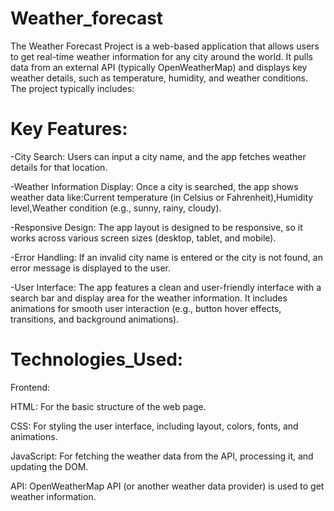 # Weather_forecast
The Weather Forecast Project is a web-based application that allows users to get real-time weather information for any city around the world. It pulls data from an external API (typically OpenWeatherMap) and displays key weather details, such as temperature, humidity, and weather conditions. The project typically includes:

# Key Features:

-City Search: Users can input a city name, and the app fetches weather details for that location.

-Weather Information Display: Once a city is searched, the app shows weather data like:Current temperature (in Celsius or Fahrenheit),Humidity level,Weather condition (e.g., sunny, rainy, cloudy).

-Responsive Design: The app layout is designed to be responsive, so it works across various screen sizes (desktop, tablet, and mobile).

-Error Handling: If an invalid city name is entered or the city is not found, an error message is displayed to the user.

-User Interface: The app features a clean and user-friendly interface with a search bar and display area for the weather information. It includes animations for smooth user interaction (e.g., button hover effects, transitions, and background animations).

# Technologies_Used:
Frontend:

HTML: For the basic structure of the web page.

CSS: For styling the user interface, including layout, colors, fonts, and animations.

JavaScript: For fetching the weather data from the API, processing it, and updating the DOM.

API: OpenWeatherMap API (or another weather data provider) is used to get weather information.
